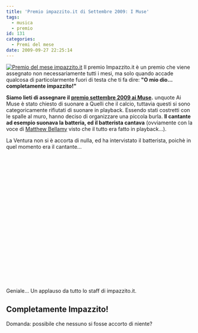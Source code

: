 ```yaml
---
title: 'Premio impazzito.it di Settembre 2009: I Muse'
tags:
  - musica
  - premio
id: 131
categories:
  - Premi del mese
date: 2009-09-27 22:25:14
---
```


[![Premio del mese impazzito.it](http://impazzito.it/sites/impazzito.it/uploads/2009/09/completamente-impazzito.png "completamente-impazzito")](http://www.youtube.com/watch?v=ispoFdWRXro)
Il premio Impazzito.it è un premio che viene assegnato non necessariamente tutti i mesi, ma solo quando accade qualcosa di particolarmente fuori di testa che ti fa dire: **"O mio dio... completamente impazzito!"**

**Siamo lieti di assegnare il [premio settembre 2009 ai Muse](http://www.youtube.com/watch?v=ispoFdWRXro).**
unquote
Ai Muse è stato chiesto di suonare a Quelli che il calcio, tuttavia questi si sono categoricamente rifiutati di suonare in playback.
Essendo stati costretti con le spalle al muro, hanno deciso di organizzare una piccola burla.
**Il cantante ad esempio suonava la batteria, ed il batterista cantava** (ovviamente con la voce di [Matthew Bellamy](http://it.wikipedia.org/wiki/Matthew_James_Bellamy) visto che il tutto era fatto in playback...).

La Ventura non si è accorta di nulla, ed ha intervistato il batterista, poichè in quel momento era il cantante...

<object classid="clsid:d27cdb6e-ae6d-11cf-96b8-444553540000" width="425" height="344" codebase="http://download.macromedia.com/pub/shockwave/cabs/flash/swflash.cab#version=6,0,40,0"><param name="allowFullScreen" value="true" /><param name="allowscriptaccess" value="always" /><param name="src" value="http://www.youtube.com/v/ispoFdWRXro&amp;hl=it&amp;fs=1&amp;color1=0x2b405b&amp;color2=0x6b8ab6" /><param name="allowfullscreen" value="true" /><embed type="application/x-shockwave-flash" width="425" height="344" src="http://www.youtube.com/v/ispoFdWRXro&amp;hl=it&amp;fs=1&amp;color1=0x2b405b&amp;color2=0x6b8ab6" allowscriptaccess="always" allowfullscreen="true"></embed></object>

Geniale... Un applauso da tutto lo staff di impazzito.it.

## Completamente Impazzito!

Domanda: possibile che nessuno si fosse accorto di niente?